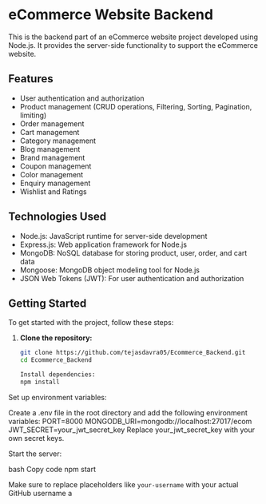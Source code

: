 # eCommerce Website Backend

This is the backend part of an eCommerce website project developed using Node.js. It provides the server-side functionality to support the eCommerce website.

## Features

- User authentication and authorization
- Product management (CRUD operations, Filtering, Sorting, Pagination, limiting)
- Order management
- Cart management
- Category management
- Blog management
- Brand management
- Coupon management
- Color management
- Enquiry management
- Wishlist and Ratings

## Technologies Used

- Node.js: JavaScript runtime for server-side development
- Express.js: Web application framework for Node.js
- MongoDB: NoSQL database for storing product, user, order, and cart data
- Mongoose: MongoDB object modeling tool for Node.js
- JSON Web Tokens (JWT): For user authentication and authorization

## Getting Started

To get started with the project, follow these steps:

1. **Clone the repository:**

   ```bash
   git clone https://github.com/tejasdavra05/Ecommerce_Backend.git
   cd Ecommerce_Backend

   Install dependencies:
   npm install
Set up environment variables:

Create a .env file in the root directory and add the following environment variables:
PORT=8000
MONGODB_URI=mongodb://localhost:27017/ecom
JWT_SECRET=your_jwt_secret_key
Replace your_jwt_secret_key with your own secret keys.

Start the server:

bash
Copy code
npm start

Make sure to replace placeholders like `your-username` with your actual GitHub username a
